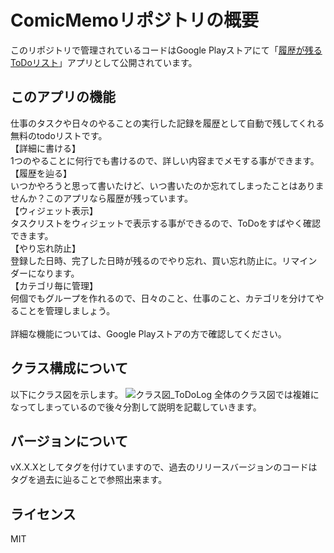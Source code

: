 # ComicMemoリポジトリの概要
このリポジトリで管理されているコードはGoogle Playストアにて「[履歴が残るToDoリスト](https://play.google.com/store/apps/details?id=com.highcom.comicmemo&hl=ja)」アプリとして公開されています。
## このアプリの機能
仕事のタスクや日々のやることの実行した記録を履歴として自動で残してくれる無料のtodoリストです。<br>
【詳細に書ける】<br>
1つのやることに何行でも書けるので、詳しい内容までメモする事ができます。<br>
【履歴を辿る】<br>
いつかやろうと思って書いたけど、いつ書いたのか忘れてしまったことはありませんか？このアプリなら履歴が残っています。<br>
【ウィジェット表示】<br>
タスクリストをウィジェットで表示する事ができるので、ToDoをすばやく確認できます。<br>
【やり忘れ防止】<br>
登録した日時、完了した日時が残るのでやり忘れ、買い忘れ防止に。リマインダーになります。<br>
【カテゴリ毎に管理】<br>
何個でもグループを作れるので、日々のこと、仕事のこと、カテゴリを分けてやることを管理しましょう。<br>
<br>
詳細な機能については、Google Playストアの方で確認してください。
## クラス構成について
以下にクラス図を示します。
![クラス図_ToDoLog](https://user-images.githubusercontent.com/12059529/128678331-d27de015-9f46-4497-8b4b-44ca073159a2.png)
全体のクラス図では複雑になってしまっているので後々分割して説明を記載していきます。
## バージョンについて
vX.X.Xとしてタグを付けていますので、過去のリリースバージョンのコードはタグを過去に辿ることで参照出来ます。
## ライセンス
MIT
